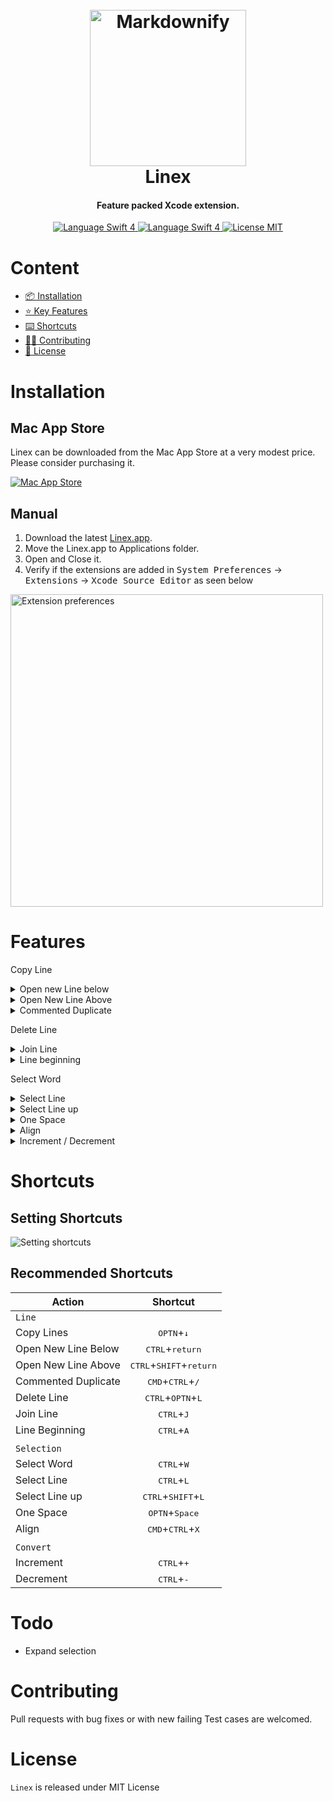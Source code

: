 <h1 align="center">
  <br>
  <img src="/Linex/Assets.xcassets/AppIcon.appiconset/AppIcon_256@2x.png" alt="Markdownify" width="250">
  <br> Linex <br>
</h1>

<h4 align="center">Feature packed Xcode extension.</h4>

<p align="center">
  <a href="https://swift.org" target="_blank">
    <img src="https://img.shields.io/badge/Swift-4-orange.svg" alt="Language Swift 4">
  </a>
  <a href="https://swift.org" target="_blank">
    <img src="https://img.shields.io/badge/platform-macOS-green.svg" alt="Language Swift 4">
  </a>
  <a href="https://opensource.org/licenses/MIT" target="_blank">
      <img src="https://img.shields.io/badge/license-MIT-blue.svg" alt="License MIT"/>
  </a> 

# Content
- [📦 Installation](#installation)
- [⭐️ Key Features](#features)
- [⌨️ Shortcuts](#shortcuts)
- [👩‍💻 Contributing](#contributing)
- [📃 License](#license)

# Installation

## Mac App Store

Linex can be downloaded from the Mac App Store at a very modest price. Please consider purchasing it.

<a href="https://itunes.apple.com/us/app/linex-for-xcode/id1290932760?ls=1&mt=12" target="_blank">
    <img src="/Images/mac-app-store.svg" alt="Mac App Store"/>
</a>

## Manual
1. Download the latest [Linex.app](https://github.com/kaunteya/Linex/releases/latest).
2. Move the Linex.app to Applications folder.
3. Open and Close it.
4. Verify if the extensions are added in <kbd>System Preferences</kbd> -> <kbd>Extensions</kbd> -> <kbd>Xcode Source Editor</kbd> as seen below

<img src="/Images/extension-preferences.png" alt="Extension preferences" width="500">

# Features

Copy Line

<details><summary>Open new Line below</summary>
  
Inserts new blank line below current line.
This allows you to create a new indented line irrespective of your current caret postion.
![](/Images/opennewline.gif)
</details>

<details><summary>Open New Line Above</summary>
  
  Inserts new blank line above current line
![](/Images/openlineabove.gif)
</details>

<details><summary>Commented Duplicate</summary>
  
  Duplicate+Comment current line or selected lines. It can be used to check variations in code
![](/Images/commentedduplicate.gif)
</details>

Delete Line

<details><summary>Join Line</summary>
  
  Joins the line below or all the selected lines
![](/Images/join.gif)

</details>

<details><summary>Line beginning</summary>
  
  Toggles the caret between indented beginning and the real begninning
![Line Beginning](/Images/togglehome.gif)
</details>

Select Word

<details><summary>Select Line</summary>
  
  Selects line. After selecting current line starts selecting next lines
![Select line](/Images/selectline.gif)
</details>

<details><summary>Select Line up</summary>
  
  Selects line above the caret one-by-one
Combination of `Select line` and `Select line up` can be used to expand selection above and below as seen below
![Select line up](/Images/selectdownup.gif)
</details>

<details><summary>One Space</summary>

  Replace consecutive spaces with one space. Press again to toggle between `one space` and `no space`
![One Space](/Images/onespace.gif)
</details>

<details><summary>Align</summary>

  Smart align code.
![Align](/Images/propertyalign.gif)
</details>

<details><summary>Increment / Decrement</summary>
  
  Increment & Decrement using quick shortcuts.
![Increment Decrement](/Images/incrementdecrement.gif)

These shortcuts also toggles `true`, `false`, `YES` & `NO`
![True false](/Images/incdec.gif)
</details>

# Shortcuts

## Setting Shortcuts
![Setting shortcuts](/Images/shortcut-demo.gif)

## Recommended Shortcuts

| Action               | Shortcut                                             |
| -------------------- | :--------------------------------------------------: |
| `Line`               |                                                      |
| Copy Lines           | <kbd>OPTN</kbd>+<kbd>↓</kbd>                                                     |
| Open New Line Below  | <kbd>CTRL</kbd>+<kbd>return</kbd>                    |
| Open New Line Above  | <kbd>CTRL</kbd>+<kbd>SHIFT</kbd>+<kbd>return</kbd>   |
| Commented Duplicate  | <kbd>CMD</kbd>+<kbd>CTRL</kbd>+<kbd>/</kbd>          |
| Delete Line          | <kbd>CTRL</kbd>+<kbd>OPTN</kbd>+<kbd>L</kbd>         |
| Join Line            | <kbd>CTRL</kbd>+<kbd>J</kbd>                         |
| Line Beginning       | <kbd>CTRL</kbd>+<kbd>A</kbd>                         |
|                      |                                                      |
| `Selection`          |                                                      |
| Select Word          | <kbd>CTRL</kbd>+<kbd>W</kbd>                         |
| Select Line          | <kbd>CTRL</kbd>+<kbd>L</kbd>                         |
| Select Line up       | <kbd>CTRL</kbd>+<kbd>SHIFT</kbd>+<kbd>L</kbd>        |
| One Space            | <kbd>OPTN</kbd>+<kbd>Space</kbd>                     |
| Align                | <kbd>CMD</kbd>+<kbd>CTRL</kbd>+<kbd>X</kbd>          |
|                      |                                                      |
| `Convert`            |                                                      |
| Increment            | <kbd>CTRL</kbd>+<kbd>+</kbd>                         |
| Decrement            | <kbd>CTRL</kbd>+<kbd>-</kbd>                         |

# Todo
- Expand selection

# Contributing
Pull requests with bug fixes or with new failing Test cases are welcomed.

# License
`Linex` is released under MIT License
